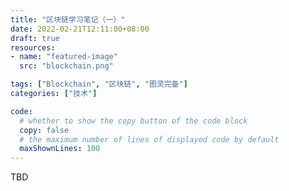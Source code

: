 ```yaml
---
title: "区块链学习笔记（一）"
date: 2022-02-21T12:11:00+08:00
draft: true
resources:
- name: "featured-image"
  src: "blockchain.png"

tags: ["Blockchain", "区块链", "图灵完备"]
categories: ["技术"]

code:
  # whether to show the copy button of the code block
  copy: false
  # the maximum number of lines of displayed code by default
  maxShownLines: 100
---
```


TBD


